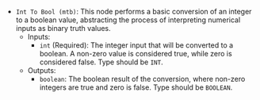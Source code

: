 - `Int To Bool (mtb)`: This node performs a basic conversion of an integer to a boolean value, abstracting the process of interpreting numerical inputs as binary truth values.
    - Inputs:
        - `int` (Required): The integer input that will be converted to a boolean. A non-zero value is considered true, while zero is considered false. Type should be `INT`.
    - Outputs:
        - `boolean`: The boolean result of the conversion, where non-zero integers are true and zero is false. Type should be `BOOLEAN`.
